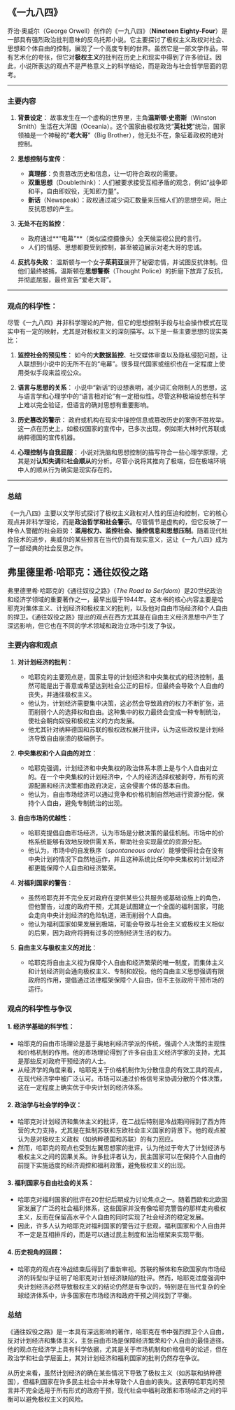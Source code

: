 
##  《一九八四》

乔治·奥威尔（George Orwell）创作的《一九八四》（**Nineteen Eighty-Four**）是一部具有强烈政治批判意味的反乌托邦小说。它主要探讨了极权主义政权对社会、思想和个体自由的控制，展现了一个高度专制的世界。虽然它是一部文学作品，带有艺术化的夸张，但它对**极权主义**的批判在历史上和现实中得到了许多验证。因此，小说所表达的观点不是严格意义上的科学结论，而是政治与社会哲学层面的思考。

---

### **主要内容**

1. **背景设定**：
   故事发生在一个虚构的世界里，主角**温斯顿·史密斯**（Winston Smith）生活在大洋国（Oceania）。这个国家由极权政党“**英社党**”统治，国家领袖是一个神秘的“**老大哥**”（Big Brother），他无处不在，象征着政权的绝对控制。

2. **思想控制与宣传**：
   - **真理部**：负责篡改历史和信息，让一切符合政权的需要。
   - **双重思想**（Doublethink）：人们被要求接受互相矛盾的观念，例如“战争即和平，自由即奴役，无知即力量”。
   - **新话**（Newspeak）：政权通过减少词汇数量来压缩人们的思想空间，阻止反抗思想的产生。

3. **无处不在的监控**：
   - 政府通过**“电幕”**（类似监控摄像头）全天候监视公民的言行。
   - 人们的情感、思想都要受到控制，甚至被迫展示对老大哥的忠诚。

4. **反抗与失败**：
   温斯顿与一个女子**茱莉亚**展开了秘密恋情，并试图反抗体制。但他们最终被捕，温斯顿在**思想警察**（Thought Police）的折磨下放弃了反抗，并彻底屈服，最终宣告“爱老大哥”。

---

### **观点的科学性：**

尽管《一九八四》并非科学理论的产物，但它的思想控制手段与社会操作模式在现实中有一定的映射，尤其是对极权主义的深刻描写。以下是一些主要思想的现实类比：

1. **监控社会的预见性**：
   如今的**大数据监控**、社交媒体审查以及隐私侵犯问题，让人联想到小说中的无所不在的“电幕”。很多现代国家或组织也在一定程度上使用类似手段来监视公众。

2. **语言与思想的关系**：
   小说中“新话”的设想表明，减少词汇会限制人的思想，这与语言学和心理学中的“语言相对论”有一定相似性。尽管这种极端设想在科学上难以完全验证，但语言的确对思想有重要影响。

3. **历史篡改的警示**：
   政府或机构在现实中操控信息或篡改历史的案例不胜枚举。这一点在历史上，如极权国家的宣传中，已多次出现，例如斯大林时代苏联或纳粹德国的宣传机器。

4. **心理控制与自我屈服**：
   小说对洗脑和思想控制的描写符合一些心理学原理，尤其是对**认知失调**和**社会顺从**的分析。尽管小说将其推向了极端，但在极端环境中人的顺从行为确实是现实存在的。

---

### **总结**

《一九八四》主要以文学形式探讨了极权主义政权对人性的压迫和控制，它的核心观点并非科学理论，而是**政治哲学和社会警示**。尽管情节是虚构的，但它反映了一种令人警醒的社会趋势：**滥用权力、监控社会、操控信息和思想压制**。随着现代社会技术的进步，奥威尔的某些预言在当代仍具有现实意义，这让《一九八四》成为了一部经典的社会反思之作。
## 弗里德里希·哈耶克：通往奴役之路

弗里德里希·哈耶克的《通往奴役之路》（*The Road to Serfdom*）是20世纪政治和经济学领域的重要著作之一，最早出版于1944年。这本书的核心内容主要是哈耶克对集体主义、计划经济和极权主义的批判，以及他对自由市场经济和个人自由的捍卫。《通往奴役之路》提出的观点在西方尤其是在自由主义经济思想中产生了深远影响，但它也在不同的学术领域和政治立场中引发了争议。

### 主要内容和观点

1. **对计划经济的批判**：
   - 哈耶克的主要观点是，国家主导的计划经济和中央集权式的经济控制，虽然可能是出于善意或希望达到社会公正的目标，但最终会导致个人自由的丧失，并通往极权主义。
   - 他认为，计划经济需要集中决策，这必然会导致政府的权力不断扩张，进而削弱个人的选择权和自由。这种集中的权力最终会变成一种专制统治，使社会朝向奴役和极权主义的方向发展。
   - 他尤其针对纳粹德国和苏联的极权政权展开批评，认为这些政权是计划经济导致自由崩溃的极端例子。

2. **中央集权和个人自由的对立**：
   - 哈耶克强调，计划经济和中央集权的政治体系本质上是与个人自由对立的。在一个中央集权的计划经济中，个人的经济选择权被剥夺，所有的资源配置和经济决策都由政府决定，这会侵害个体的基本自由。
   - 他认为，自由市场经济可以通过竞争和价格机制自然地进行资源分配，保持个人自由，避免专制统治的出现。

3. **自由市场的优越性**：
   - 哈耶克提倡自由市场经济，认为市场是分散决策的最佳机制。市场中的价格系统能够有效地反映供需关系，帮助社会实现最优的资源分配。
   - 他认为，市场中的自发秩序（*spontaneous order*）能够使得社会在没有中央计划的情况下自然地运作，并且这种系统比任何中央集权的计划经济都更能保障个人自由和经济繁荣。

4. **对福利国家的警告**：
   - 虽然哈耶克并不完全反对政府在提供某些公共服务或基础设施上的角色，但他警告，过度的政府干预，尤其是试图建立一个全面的福利国家，可能会走向中央计划经济的危险轨道，进而削弱个人自由。
   - 他认为福利国家如果发展到极端，可能会导致与社会主义或极权主义相似的后果，因为政府将拥有过多的控制经济生活的权力。

5. **自由主义与极权主义的对比**：
   - 哈耶克将自由主义视为保障个人自由和经济繁荣的唯一制度，而集体主义和计划经济则会通向极权主义、专制和奴役。他的自由主义思想强调有限政府的作用，提倡通过法律框架保障个人自由，但不主张政府干预市场的运行。

### 观点的科学性与争议

#### 1. **经济学基础的科学性**：
   - 哈耶克的自由市场理论是基于奥地利经济学派的传统，强调个人决策的主观性和价格机制的作用。他的市场理论得到了许多自由主义经济学家的支持，尤其是那些反对政府干预经济的人士。
   - 从经济学的角度来看，哈耶克关于价格机制作为分散信息的有效工具的观点，在现代经济学中被广泛认可。市场可以通过价格信号来协调分散的个体决策，这在一定程度上确实优于中央计划的经济体系。

#### 2. **政治学与社会学的争议**：
   - 哈耶克对计划经济和集体主义的批评，在二战后特别是冷战期间得到了西方阵营的大力支持，尤其是在抵制苏联和东欧社会主义国家的背景下。他的观点被认为是对极权主义政权（如纳粹德国和苏联）的有力回应。
   - 然而，哈耶克的观点也受到左翼思想家的批评，认为他过于夸大了计划经济与极权主义之间的因果关系。许多批评者认为，民主国家可以在保持个人自由的前提下实施适度的经济调控和福利政策，避免极权主义的出现。

#### 3. **福利国家与自由社会的关系**：
   - 哈耶克对福利国家的批评在20世纪后期成为讨论焦点之一。随着西欧和北欧国家发展了广泛的社会福利体系，这些国家并没有像哈耶克警告的那样走向极权主义，反而在保留高水平个人自由的同时实现了社会经济的稳定发展。
   - 因此，许多人认为哈耶克对福利国家的警告过于悲观，福利国家和个人自由并不一定是互相排斥的，而是可以通过民主制度和法治框架来实现平衡。

#### 4. **历史视角的回顾**：
   - 哈耶克的观点在冷战结束后得到了重新审视。苏联的解体和东欧国家向市场经济的转型似乎证明了哈耶克对计划经济缺陷的批评。然而，哈耶克过度强调中央计划经济必然导致极权主义的结论仍然是有争议的，特别是在当代复杂的全球经济体系中，许多国家在市场经济和政府干预之间找到了平衡。

### 总结

《通往奴役之路》是一本具有深远影响的著作，哈耶克在书中强烈捍卫个人自由，反对计划经济和集体主义，主张自由市场是保障经济繁荣和个人自由的最佳途径。他的观点在经济学上具有科学依据，尤其是关于市场机制和价格信号的论述，但在政治学和社会学层面上，其对计划经济和福利国家的批判仍然存在争议。

从历史来看，虽然计划经济的确在某些情况下导致了极权主义（如苏联和纳粹德国），但福利国家在许多民主社会中并未导致个人自由的丧失。这表明哈耶克的预言并不完全适用于所有形式的政府干预，现代社会中福利政策和市场经济之间的平衡可以避免极权主义的风险。